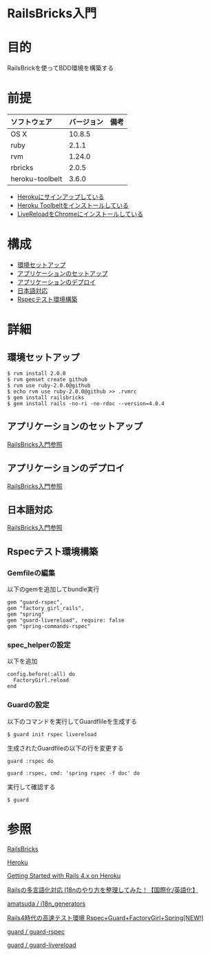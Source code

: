 RailsBricks入門
===================

# 目的 #
RailsBrickを使ってBDD環境を構築する

# 前提 #
| ソフトウェア   | バージョン   | 備考        |
|:---------------|:-------------|:------------|
| OS X           |10.8.5        |             |
| ruby           |2.1.1         |             |
| rvm            |1.24.0        |             |
| rbricks        |2.0.5         |             |
| heroku-toolbelt |3.6.0        |             |

+ [Herokuにサインアップしている](https://id.heroku.com/signup/devcenter)
+ [Heroku Toolbeltをインストールしている](https://toolbelt.heroku.com/)
+ [LiveReloadをChromeにインストールしている](https://chrome.google.com/webstore/detail/livereload/jnihajbhpnppcggbcgedagnkighmdlei)

# 構成 #
+ [環境セットアップ](#1)
+ [アプリケーションのセットアップ](#2)
+ [アプリケーションのデプロイ](#3)
+ [日本語対応](#4)
+ [Rspecテスト環境構築](#5)

# 詳細 #

## <a name="1">環境セットアップ</a> ##

    $ rvm install 2.0.0
    $ rvm gemset create github
    $ rvm use ruby-2.0.0@github
    $ echo rvm use ruby-2.0.0@github >> .rvmrc
    $ gem install railsbricks
    $ gem install rails -no-ri -no-rdoc --version=4.0.4

## <a name="2">アプリケーションのセットアップ</a> ##

[RailsBricks入門参照](https://github.com/k2works/rails_bricks_introduction)

## <a name="3">アプリケーションのデプロイ</a> ##

[RailsBricks入門参照](https://github.com/k2works/rails_bricks_introduction)

## <a name="4">日本語対応</a> ##

[RailsBricks入門参照](https://github.com/k2works/rails_bricks_introduction)

## <a name="5">Rspecテスト環境構築</a> ##

### Gemfileの編集 ###

以下のgemを追加してbundle実行

    gem "guard-rspec",
    gem "factory_girl_rails",
    gem "spring"
    gem "guard-livereload", require: false
    gem "spring-commands-rspec"

### spec_helperの設定 ###

以下を追加

    config.before(:all) do
      FactoryGirl.reload
    end

### Guardの設定 ###

以下のコマンドを実行してGuardflileを生成する

    $ guard init rspec livereload

生成されたGuardfileの以下の行を変更する

    guard :rspec do

    guard :rspec, cmd: 'spring rspec -f doc' do

実行して確認する

    $ guard

# 参照 #

[RailsBricks](http://www.railsbricks.net/)

[Heroku](https://www.heroku.com/)

[Getting Started with Rails 4.x on Heroku](https://devcenter.heroku.com/articles/getting-started-with-rails4)

[Railsの多言語化対応 I18nのやり方を整理してみた！【国際化/英語化】](http://morizyun.github.io/blog/i18n-english-rails-ruby-many-languages/)

[amatsuda / i18n_generators](https://github.com/amatsuda/i18n_generators)

[Rails4時代の高速テスト環境 Rspec+Guard+FactoryGirl+Spring[NEW!]](http://qiita.com/unosk/items/c2e2bbc31d97e92803dc)

[guard / guard-rspec](https://github.com/guard/guard-rspec)

[guard / guard-livereload](https://github.com/guard/guard-livereload)



